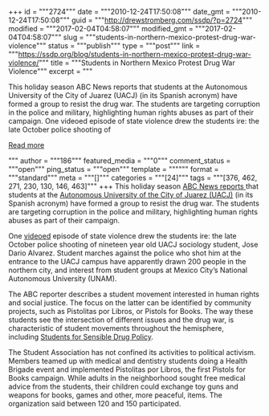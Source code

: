 +++
id = """2724"""
date = """2010-12-24T17:50:08"""
date_gmt = """2010-12-24T17:50:08"""
guid = """http://drewstromberg.com/ssdp/?p=2724"""
modified = """2017-02-04T04:58:07"""
modified_gmt = """2017-02-04T04:58:07"""
slug = """students-in-northern-mexico-protest-drug-war-violence"""
status = """publish"""
type = """post"""
link = """https://ssdp.org/blog/students-in-northern-mexico-protest-drug-war-violence/"""
title = """Students in Northern Mexico Protest Drug War Violence"""
excerpt = """<p>This holiday season ABC News reports that students at the Autonomous University of the City of Juarez (UACJ) (in its Spanish acronym) have formed a group to resist the drug war. The students are targeting corruption in the police and military, highlighting human rights abuses as part of their campaign. One videoed episode of state violence drew the students ire: the late October police shooting of</p>
<div class="h10"></div>
<p><a class="more-link2 flat" href="https://ssdp.org/blog/students-in-northern-mexico-protest-drug-war-violence/">Read more</a></p>
"""
author = """186"""
featured_media = """0"""
comment_status = """open"""
ping_status = """open"""
template = """"""
format = """standard"""
meta = """[]"""
categories = """[24]"""
tags = """[376, 462, 271, 230, 130, 146, 463]"""
+++
This holiday season <a href="http://abcnews.go.com/International/mas-mexico-students-unite-stop-drug-war/story?id=12462284">ABC News reports </a>that students at the <a href="http://www.uacj.mx/Paginas/UACJ.aspx">Autonomous University of the City of Juarez (UACJ)</a> (in its Spanish acronym) have formed a group to resist the drug war. The students are targeting corruption in the police and military, highlighting human rights abuses as part of their campaign.

One <a href="http://www.youtube.com/watch?v=cVpImHBYga8&amp;feature=related">videoed</a> episode of state violence drew the students ire: the late October police shooting of nineteen year old UACJ sociology student, Jose Dario Alvarez. Student marches against the police who shot him at the entrance to the UACJ campus have apparently drawn 200 people in the northern city, and interest from student groups at Mexico City&#8217;s National Autonomous University (UNAM).

The ABC reporter describes a student movement interested in human rights and social justice. The focus on the latter can be identified by community projects, such as Pistolitas por Libros, or Pistols for Books. The way these students see the intersection of different issues and the drug war, is characteristic of student movements throughout the hemisphere, including <a href="http://www.ssdp.org/">Students for Sensible Drug Policy</a>.

The Student Association has not confined its activities to political activism. Members teamed up with medical and dentistry students doing a Health Brigade event and implemented Pistolitas por Libros, the first Pistols for Books campaign. While adults in the neighborhood sought free medical advice from the students, their children could exchange toy guns and weapons for books, games and other, more peaceful, items. The organization said between 120 and 150 participated.
